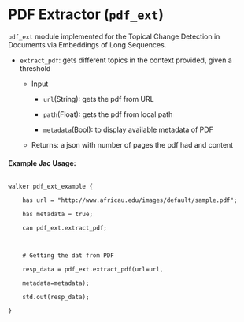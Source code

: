 # PDF Extractor (`pdf_ext`)





`pdf_ext` module implemented for the Topical Change Detection in Documents via Embeddings of Long Sequences.

* `extract_pdf`: gets different topics in the context provided, given a threshold 

    * Input 

        * `url`(String): gets the pdf from URL

        * `path`(Float): gets the pdf from local path

        * `metadata`(Bool): to display available metadata of PDF

    * Returns: a json with number of pages the pdf had and content

  

#### Example Jac Usage:

```jac

walker pdf_ext_example {

    has url = "http://www.africau.edu/images/default/sample.pdf";

    has metadata = true;

    can pdf_ext.extract_pdf;



    # Getting the dat from PDF

    resp_data = pdf_ext.extract_pdf(url=url,

    metadata=metadata);

    std.out(resp_data);

}

```

